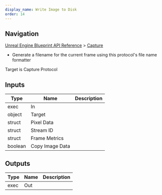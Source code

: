 ```yaml
---
display_name: Write Image to Disk
order: 14
---
```

## Navigation

[Unreal Engine Blueprint API Reference](https://dev.epicgames.com/documentation/en-us/unreal-engine/BlueprintAPI) > [Capture](https://dev.epicgames.com/documentation/en-us/unreal-engine/BlueprintAPI/Capture)

- Generate a filename for the current frame using this protocol's file name formatter

Target is Capture Protocol

## Inputs

| Type | Name | Description |
| --- | --- | --- |
| exec | In |  |
| object | Target |  |
| struct | Pixel Data |  |
| struct | Stream ID |  |
| struct | Frame Metrics |  |
| boolean | Copy Image Data |  |

## Outputs

| Type | Name | Description |
| --- | --- | --- |
| exec | Out |  |
